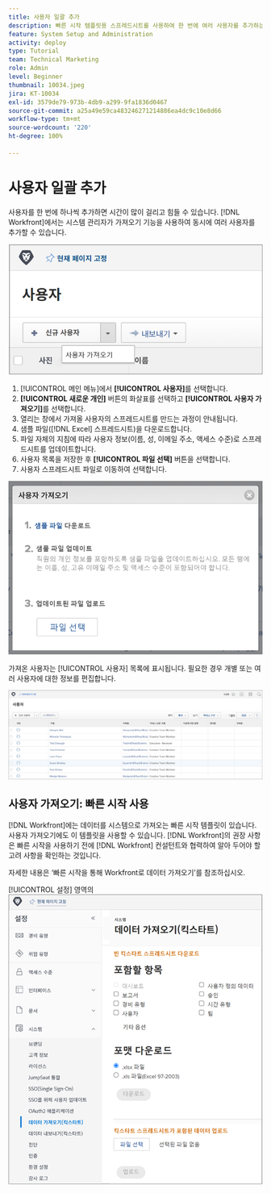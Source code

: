 ```yaml
---
title: 사용자 일괄 추가
description: 빠른 시작 템플릿용 스프레드시트를 사용하여 한 번에 여러 사용자를 추가하는 방법을 알아봅니다.
feature: System Setup and Administration
activity: deploy
type: Tutorial
team: Technical Marketing
role: Admin
level: Beginner
thumbnail: 10034.jpeg
jira: KT-10034
exl-id: 3579de79-973b-4db9-a299-9fa1836d0467
source-git-commit: a25a49e59ca483246271214886ea4dc9c10e8d66
workflow-type: tm+mt
source-wordcount: '220'
ht-degree: 100%

---
```


# 사용자 일괄 추가

사용자를 한 번에 하나씩 추가하면 시간이 많이 걸리고 힘들 수 있습니다. [!DNL Workfront]에서는 시스템 관리자가 가져오기 기능을 사용하여 동시에 여러 사용자를 추가할 수 있습니다.

![[!UICONTROL 사용자 가져오기] 메뉴 옵션](assets/admin-fund-adding-users-5.png)

1. [!UICONTROL 메인 메뉴]에서 **[!UICONTROL 사용자]**&#x200B;를 선택합니다.
1. **[!UICONTROL 새로운 개인]** 버튼의 화살표를 선택하고 **[!UICONTROL 사용자 가져오기]**&#x200B;를 선택합니다.
1. 열리는 창에서 가져올 사용자의 스프레드시트를 만드는 과정이 안내됩니다.
1. 샘플 파일([!DNL Excel] 스프레드시트)을 다운로드합니다.
1. 파일 자체의 지침에 따라 사용자 정보(이름, 성, 이메일 주소, 액세스 수준)로 스프레드시트를 업데이트합니다.
1. 사용자 목록을 저장한 후 **[!UICONTROL 파일 선택]** 버튼을 선택합니다.
1. 사용자 스프레드시트 파일로 이동하여 선택합니다.

![사용자 가져오기 창](assets/admin-fund-adding-users-6.png)

가져온 사용자는 [!UICONTROL 사용자] 목록에 표시됩니다. 필요한 경우 개별 또는 여러 사용자에 대한 정보를 편집합니다.

![사용자 목록](assets/admin-fund-adding-users-7.png)

## 사용자 가져오기: 빠른 시작 사용

[!DNL Workfront]에는 데이터를 시스템으로 가져오는 빠른 시작 템플릿이 있습니다. 사용자 가져오기에도 이 템플릿을 사용할 수 있습니다. [!DNL Workfront]의 권장 사항은 빠른 시작을 사용하기 전에 [!DNL Workfront] 컨설턴트와 협력하여 알아 두어야 할 고려 사항을 확인하는 것입니다.

<!---
paragraph below needs URL to article
--->

자세한 내용은 ‘빠른 시작을 통해 Workfront로 데이터 가져오기’를 참조하십시오.

[!UICONTROL 설정] 영역의 ![[!UICONTROL 데이터 가져오기]([!UICONTROL  빠른 시작]) 창](assets/admin-fund-adding-users-8.png)

<!--
Learn more URLs
Import users
Import data into Workfront via Kick-Starts
-->
